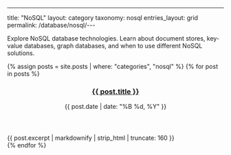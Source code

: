 ---
title: "NoSQL"
layout: category
taxonomy: nosql
entries_layout: grid
permalink: /database/nosql/---

Explore NoSQL database technologies. Learn about document stores, key-value databases, graph databases, and when to use different NoSQL solutions.

{% assign posts = site.posts | where: "categories", "nosql" %}
{% for post in posts %}
  <article class="entry">
    <header class="entry-header">
      <h3 class="entry-title">
        <a href="{{ post.url | relative_url }}">{{ post.title }}</a>
      </h3>
      <div class="entry-meta">
        <time class="entry-time">{{ post.date | date: "%B %d, %Y" }}</time>
      </div>
    </header>
    <div class="entry-excerpt">
      {{ post.excerpt | markdownify | strip_html | truncate: 160 }}
    </div>
  </article>
{% endfor %}